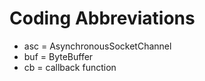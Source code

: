 Coding Abbreviations
====================

  * asc = AsynchronousSocketChannel
  * buf = ByteBuffer
  * cb  = callback function
